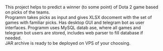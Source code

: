 This project helps to predict a winner (to some point) of Dota 2 game based on picks of the teams. <br>
Programm takes picks as input and gives XLSX docoment with the set of games with familiar picks. Has desktop GUI and telegram bot as user interfaces. Programm uses MySQL datab
ase, where all games and telegram bot users are stored, includes web parser to fill database if needed.<br>
JAR archive is ready to be deployed on VPS of your choosing.<br>
